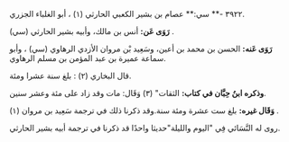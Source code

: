 ٣٩٢٢ -** سي:** عصام بن بشير الكعبي الحارثي (١) ، أبو الغلباء الجزري.

**رَوَى عَن:** أنس بن مالك، وأبيه بشير الحارثي (سي) .

**رَوَى عَنه:** الحسن بن محمد بن أعين، وسَعِيد بْن مروان الأزدي الرهاوي (سي) ، وأبو سماعة عميرة بن عبد المؤمن بن مسلم الرهاوي.

قال البخاري (٢) : بلغ سنة عشرا ومئة.

**وذكره ابنُ حِبَّان في كتاب:** الثقات" (٣) وَقَال: مات وقد زاد على مئة وعشر سنين.

**وَقَال غيره:** بلغ ست عشرة ومئة سنة.وقد ذكرنا ذلك في ترجمة سَعِيد بن مروان (١) .

روى له النَّسَائي فِي "اليوم والليلة"حديثا واحدًا قد ذكرنا في ترجمة أبيه بشير الحارثي.